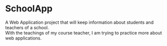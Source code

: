 # SchoolApp

A Web Application project that will keep information about students and teachers of a school. <br/>
With the teachings of my course teacher, I am trying to practice more about web applications.
